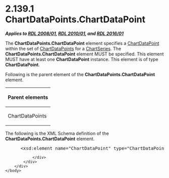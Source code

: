 <html dir="LTR" xmlns:mshelp="http://msdn.microsoft.com/mshelp" xmlns:ddue="http://ddue.schemas.microsoft.com/authoring/2003/5" xmlns:xlink="http://www.w3.org/1999/xlink" xmlns:tool="http://www.microsoft.com/tooltip">
    <head>
        <meta http-equiv="Content-Type" content="text/html; CHARSET=utf-8"></meta>
        <meta name="save" content="history"></meta>
        <title>2.139.1 ChartDataPoints.ChartDataPoint</title>
        <xml>
            <mshelp:toctitle title="2.139.1 ChartDataPoints.ChartDataPoint"></mshelp:toctitle>
            <mshelp:rltitle title="[MS-RDL]: ChartDataPoints.ChartDataPoint"></mshelp:rltitle>
            <mshelp:keyword index="A" term="5c72c8fc-2f53-4281-9f94-7d8eff0527bf"></mshelp:keyword>
            <mshelp:attr name="DCSext.ContentType" value="open specification"></mshelp:attr>
            <mshelp:attr name="AssetID" value="5c72c8fc-2f53-4281-9f94-7d8eff0527bf"></mshelp:attr>
            <mshelp:attr name="TopicType" value="kbRef"></mshelp:attr>
            <mshelp:attr name="DCSext.Title" value="[MS-RDL]: ChartDataPoints.ChartDataPoint" />
        </xml>
    </head>
    <body>
        <div id="header">
            <h1 class="heading">2.139.1 ChartDataPoints.ChartDataPoint</h1>
        </div>
        <div id="mainSection">
            <div id="mainBody">
                <div id="allHistory" class="saveHistory"></div>
                <div id="sectionSection0" class="section" name="collapseableSection">
                    

<p><b><i>Applies to </i></b><a href="1e855f94-4617-47e4-b89e-0856c6cb420f.html"><b><i>RDL 2008/01</i></b></a><b><i>,
</i></b><a href="3428e690-a348-4ec7-8a6a-8efb42d2cdee.html"><b><i>RDL 2010/01</i></b></a><b><i>,
and </i></b><a href="52ce3983-2bfc-4e72-9359-42aaf5fe4509.html"><b><i>RDL 2016/01</i></b></a></p>

<p>The <b>ChartDataPoints.ChartDataPoint</b> element specifies
a <a href="86cf2a9b-4610-4ffe-8fff-16480a7bf6a4.html">ChartDataPoint</a> within
the set of <a href="ca7b75fe-6db6-408a-bdbd-211192ba2e3f.html">ChartDataPoints</a>
for a <a href="aee11573-3fcf-4365-938b-e6c8ceece6e1.html"><span>ChartSeries</span></a>. The <b>ChartDataPoints.ChartDataPoint</b>
element MUST be specified. This element MUST have at least one <b>ChartDataPoint</b>
instance. This element is of type <b>ChartDataPoint</b>.</p>

<p>Following is the parent element of the <b>ChartDataPoints.ChartDataPoint</b>
element.</p>

<table>
 <thead>
  <tr>
   <th>
   <p>Parent elements</p>
   </th>
  </tr>
 </thead>
 <tr>
  <td>
  <p>ChartDataPoints</p>
  </td>
 </tr>
</table>

<p>The following is the XML Schema definition of the <b>ChartDataPoints.ChartDataPoint</b>
element.</p>

<dl>
<dd>
<div><pre> &lt;xsd:element name=&quot;ChartDataPoint&quot; type=&quot;ChartDataPointType&quot; maxOccurs=&quot;unbounded&quot; /&gt;
</pre></div>
</dd></dl>


                </div>
            </div>
        </div>
    </body>
</html>